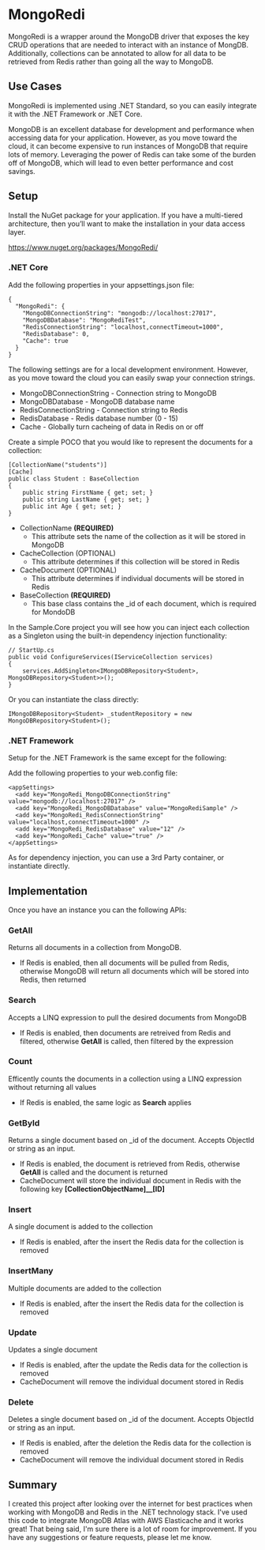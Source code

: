 # MongoRedi
MongoRedi is a wrapper around the MongoDB driver that exposes the key CRUD operations that are needed to interact with an instance of MongDB.  Additionally, collections can be annotated to allow for all data to be retrieved from Redis rather than going all the way to MongoDB.

## Use Cases
MongoRedi is implemented using .NET Standard, so you can easily integrate it with the .NET Framework or .NET Core.

MongoDB is an excellent database for development and performance when accessing data for your application.  However, as you move toward the cloud, it can become expensive to run instances of MongoDB that require lots of memory.  Leveraging the power of Redis can take some of the burden off of MongoDB, which will lead to even better performance and cost savings.

## Setup
Install the NuGet package for your application.  If you have a multi-tiered architecture, then you’ll want to make the installation in your data access layer.

https://www.nuget.org/packages/MongoRedi/

### .NET Core
Add the following properties in your appsettings.json file:

```
{
  "MongoRedi": {
    "MongoDBConnectionString": "mongodb://localhost:27017",
    "MongoDBDatabase": "MongoRediTest",
    "RedisConnectionString": "localhost,connectTimeout=1000",
    "RedisDatabase": 0,
    "Cache": true
  }
}
```

The following settings are for a local development environment.  However, as you move toward the cloud you can easily swap your connection strings.

* MongoDBConnectionString - Connection string to MongoDB
* MongoDBDatabase - MongoDB database name
* RedisConnectionString - Connection string to Redis
* RedisDatabase - Redis database number (0 - 15)
* Cache - Globally turn cacheing of data in Redis on or off

Create a simple POCO that you would like to represent the documents for a collection:

```
[CollectionName("students")]
[Cache]
public class Student : BaseCollection
{
    public string FirstName { get; set; }
    public string LastName { get; set; }
    public int Age { get; set; }
}
```

* CollectionName **(REQUIRED)**
  * This attribute sets the name of the collection as it will be stored in MongoDB
* CacheCollection (OPTIONAL)
  * This attribute determines if this collection will be stored in Redis
* CacheDocument (OPTIONAL)
  * This attribute determines if individual documents will be stored in Redis
* BaseCollection **(REQUIRED)**
  * This base class contains the \_id of each document, which is required for MondoDB

In the Sample.Core project you will see how you can inject each collection as a Singleton using the built-in dependency injection functionality:

```
// StartUp.cs
public void ConfigureServices(IServiceCollection services)
{
    services.AddSingleton<IMongoDBRepository<Student>, MongoDBRepository<Student>>();
}
```

Or you can instantiate the class directly:

```
IMongoDBRepository<Student> _studentRepository = new MongoDBRepository<Student>();
```

### .NET Framework
Setup for the .NET Framework is the same except for the following:

Add the following properties to your web.config file:

```
<appSettings>
  <add key="MongoRedi_MongoDBConnectionString" value="mongodb://localhost:27017" />
  <add key="MongoRedi_MongoDBDatabase" value="MongoRediSample" />
  <add key="MongoRedi_RedisConnectionString" value="localhost,connectTimeout=1000" />
  <add key="MongoRedi_RedisDatabase" value="12" />
  <add key="MongoRedi_Cache" value="true" />
</appSettings>
  ```

As for dependency injection, you can use a 3rd Party container, or instantiate directly.

## Implementation
Once you have an instance you can the following APIs:

### GetAll
Returns all documents in a collection from MongoDB.

* If Redis is enabled, then all documents will be pulled from Redis, otherwise MongoDB will return all documents which will be stored into Redis, then returned

### Search
Accepts a LINQ expression to pull the desired documents from MongoDB

* If Redis is enabled, then documents are retreived from Redis and filtered, otherwise **GetAll** is called, then filtered by the expression

### Count
Efficently counts the documents in a collection using a LINQ expression without returning all values

* If Redis is enabled, the same logic as **Search** applies

### GetById
Returns a single document based on \_id of the document.  Accepts ObjectId or string as an input.

* If Redis is enabled, the document is retrieved from Redis, otherwise **GetAll** is called and the document is returned
* CacheDocument will store the individual document in Redis with the following key **[CollectionObjectName]__[ID]**

### Insert
A single document is added to the collection

* If Redis is enabled, after the insert the Redis data for the collection is removed

### InsertMany
Multiple documents are added to the collection

* If Redis is enabled, after the insert the Redis data for the collection is removed

### Update
Updates a single document

* If Redis is enabled, after the update the Redis data for the collection is removed 
* CacheDocument will remove the individual document stored in Redis

### Delete
Deletes a single document based on \_id of the document.  Accepts ObjectId or string as an input.

* If Redis is enabled, after the deletion the Redis data for the collection is removed 
* CacheDocument will remove the individual document stored in Redis

## Summary
I created this project after looking over the internet for best practices when working with MongoDB and Redis in the .NET technology stack.  I've used this code to integrate MongoDB Atlas with AWS Elasticache and it works great!  That being said, I'm sure there is a lot of room for improvement.  If you have any suggestions or feature requests, please let me know.
